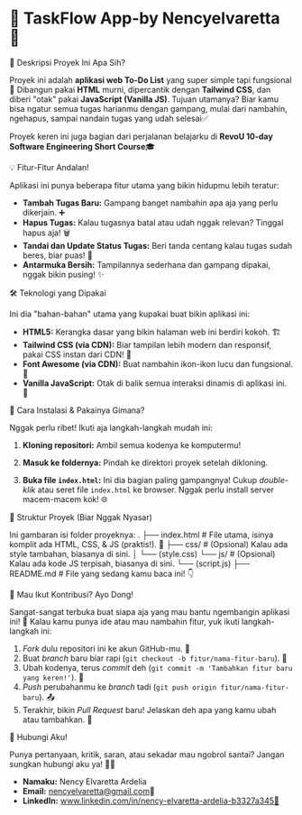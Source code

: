 # 🚀 TaskFlow App-by Nencyelvaretta 🎯

🌟 Deskripsi Proyek Ini Apa Sih?

Proyek ini adalah **aplikasi web To-Do List** yang super simple tapi fungsional📝 
Dibangun pakai **HTML** murni, dipercantik dengan **Tailwind CSS**, dan diberi "otak" pakai **JavaScript (Vanilla JS)**. 
Tujuan utamanya? Biar kamu bisa ngatur semua tugas harianmu dengan gampang, mulai dari nambahin, ngehapus, sampai nandain tugas yang udah selesai✅

Proyek keren ini juga bagian dari perjalanan belajarku di **RevoU 10-day Software Engineering Short Course**🎓 


💡 Fitur-Fitur Andalan!

Aplikasi ini punya beberapa fitur utama yang bikin hidupmu lebih teratur:

* **Tambah Tugas Baru:** Gampang banget nambahin apa aja yang perlu dikerjain. ➕
* **Hapus Tugas:** Kalau tugasnya batal atau udah nggak relevan? Tinggal hapus aja! 🗑️
* **Tandai dan Update Status Tugas:** Beri tanda centang kalau tugas sudah beres, biar puas! 🎉
* **Antarmuka Bersih:** Tampilannya sederhana dan gampang dipakai, nggak bikin pusing! ✨


🛠️ Teknologi yang Dipakai

Ini dia "bahan-bahan" utama yang kupakai buat bikin aplikasi ini:

* **HTML5:** Kerangka dasar yang bikin halaman web ini berdiri kokoh. 🏗️
* **Tailwind CSS (via CDN):** Biar tampilan lebih modern dan responsif, pakai CSS instan dari CDN! 💅
* **Font Awesome (via CDN):** Buat nambahin ikon-ikon lucu dan fungsional. 🌟
* **Vanilla JavaScript:** Otak di balik semua interaksi dinamis di aplikasi ini. 🧠


🚀 Cara Instalasi & Pakainya Gimana?

Nggak perlu ribet! Ikuti aja langkah-langkah mudah ini:

1.  **Kloning repositori:** Ambil semua kodenya ke komputermu!
   
2.  **Masuk ke foldernya:** Pindah ke direktori proyek setelah dikloning.
   
3.  **Buka file `index.html`:** Ini dia bagian paling gampangnya! Cukup *double-klik* atau seret file `index.html` ke browser. Nggak perlu install server macem-macem kok! 🌐


📁 Struktur Proyek (Biar Nggak Nyasar)

Ini gambaran isi folder proyeknya:
.
├── index.html            # File utama, isinya komplit ada HTML, CSS, & JS (praktis!). 🏡
├── css/                  # (Opsional) Kalau ada style tambahan, biasanya di sini.
│   └── (style.css)
└── js/                   # (Opsional) Kalau ada kode JS terpisah, biasanya di sini.
└── (script.js)
├── README.md             # File yang sedang kamu baca ini! 👇


💖 Mau Ikut Kontribusi? Ayo Dong!

Sangat-sangat terbuka buat siapa aja yang mau bantu ngembangin aplikasi ini! 🤗 
Kalau kamu punya ide atau mau nambahin fitur, yuk ikuti langkah-langkah ini:

1.  *Fork* dulu repositori ini ke akun GitHub-mu. 🍴
2.  Buat *branch* baru biar rapi (`git checkout -b fitur/nama-fitur-baru`). 🌿
3.  Ubah kodenya, terus *commit* deh (`git commit -m 'Tambahkan fitur baru yang keren!'`). 💾
4.  *Push* perubahanmu ke *branch* tadi (`git push origin fitur/nama-fitur-baru`). 📤
5.  Terakhir, bikin *Pull Request* baru! Jelaskan deh apa yang kamu ubah atau tambahkan. 📝


📩 Hubungi Aku!

Punya pertanyaan, kritik, saran, atau sekadar mau ngobrol santai? Jangan sungkan hubungi aku ya! 🙋‍♀️

* **Namaku:** Nency Elvaretta Ardelia
* **Email:** nencyelvaretta@gmail.com📧
* **LinkedIn:** www.linkedin.com/in/nency-elvaretta-ardelia-b3327a345🔗

